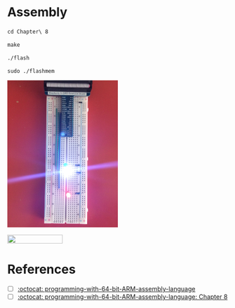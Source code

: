 # Assembly

```
cd Chapter\ 8
```

```
make
```

```
./flash
```

```
sudo ./flashmem
```

<img src=images/IMG_0008.JPG width=50% height=50% > </img>

<img src=images/IMG_0009.JPG width=50% height=50% > </img>

# References

- [ ] [:octocat: programming-with-64-bit-ARM-assembly-language](https://github.com/Apress/programming-with-64-bit-ARM-assembly-language)
- [ ] [:octocat: programming-with-64-bit-ARM-assembly-language: Chapter 8](https://github.com/Apress/programming-with-64-bit-ARM-assembly-language/blob/master/Chapter%208-20200511T181334Z-001.zip)
